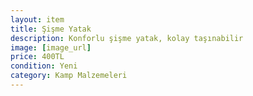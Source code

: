 ```yaml
---
layout: item
title: Şişme Yatak
description: Konforlu şişme yatak, kolay taşınabilir
image: [image_url]
price: 400TL
condition: Yeni
category: Kamp Malzemeleri
---
```

